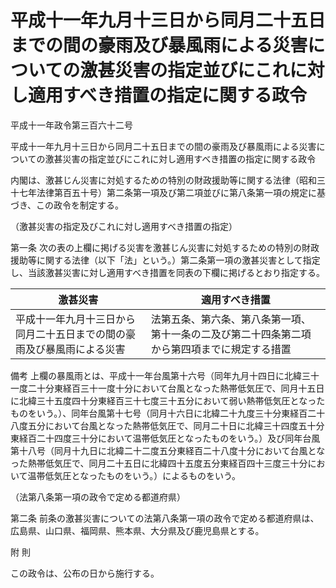 # 平成十一年九月十三日から同月二十五日までの間の豪雨及び暴風雨による災害についての激甚災害の指定並びにこれに対し適用すべき措置の指定に関する政令

平成十一年政令第三百六十二号

平成十一年九月十三日から同月二十五日までの間の豪雨及び暴風雨による災害についての激甚災害の指定並びにこれに対し適用すべき措置の指定に関する政令

内閣は、激甚じん災害に対処するための特別の財政援助等に関する法律（昭和三十七年法律第百五十号）第二条第一項及び第二項並びに第八条第一項の規定に基づき、この政令を制定する。

（激甚災害の指定及びこれに対し適用すべき措置の指定）

第一条 次の表の上欄に掲げる災害を激甚じん災害に対処するための特別の財政援助等に関する法律（以下「法」という。）第二条第一項の激甚災害として指定し、当該激甚災害に対し適用すべき措置を同表の下欄に掲げるとおり指定する。

激甚災害 | 適用すべき措置  
---|---  
平成十一年九月十三日から同月二十五日までの間の豪雨及び暴風雨による災害 | 法第五条、第六条、第八条第一項、第十一条の二及び第二十四条第二項から第四項までに規定する措置  
備考 上欄の暴風雨とは、平成十一年台風第十六号（同年九月十四日に北緯三十一度二十分東経百三十一度十分において台風となった熱帯低気圧で、同月十五日に北緯三十五度四十分東経百三十七度三十五分において弱い熱帯低気圧となったものをいう。）、同年台風第十七号（同月十六日に北緯二十九度三十分東経百二十八度五分において台風となった熱帯低気圧で、同月二十日に北緯三十四度五十分東経百二十四度三十分において温帯低気圧となったものをいう。）及び同年台風第十八号（同月十九日に北緯二十二度五分東経百二十八度十分において台風となった熱帯低気圧で、同月二十五日に北緯四十五度五分東経百四十三度三十分において温帯低気圧となったものをいう。）によるものをいう。  
  
（法第八条第一項の政令で定める都道府県）

第二条 前条の激甚災害についての法第八条第一項の政令で定める都道府県は、広島県、山口県、福岡県、熊本県、大分県及び鹿児島県とする。

附 則

この政令は、公布の日から施行する。
